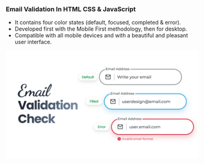 ### Email Validation In HTML CSS & JavaScript

- It contains four color states (default, focused, completed & error).
- Developed first with the Mobile First methodology, then for desktop.
- Compatible with all mobile devices and with a beautiful and pleasant user interface.

![preview img](/preview.png)
